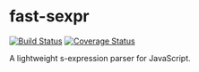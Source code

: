 # fast-sexpr

[![Build Status](https://travis-ci.com/benthepoet/fast-sexpr.svg?branch=master)](https://travis-ci.com/benthepoet/fast-sexpr)
[![Coverage Status](https://coveralls.io/repos/github/benthepoet/fast-sexpr/badge.svg?branch=master)](https://coveralls.io/github/benthepoet/fast-sexpr?branch=master)

A lightweight s-expression parser for JavaScript.
